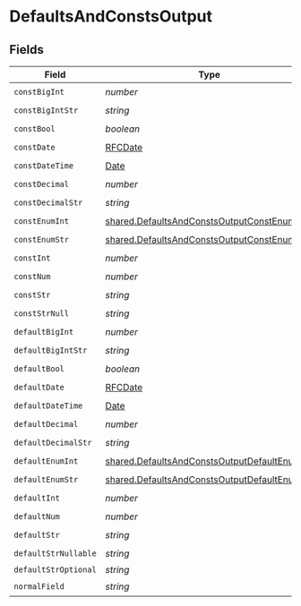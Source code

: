 # DefaultsAndConstsOutput


## Fields

| Field                                                                                                        | Type                                                                                                         | Required                                                                                                     | Description                                                                                                  |
| ------------------------------------------------------------------------------------------------------------ | ------------------------------------------------------------------------------------------------------------ | ------------------------------------------------------------------------------------------------------------ | ------------------------------------------------------------------------------------------------------------ |
| `constBigInt`                                                                                                | *number*                                                                                                     | :heavy_check_mark:                                                                                           | N/A                                                                                                          |
| `constBigIntStr`                                                                                             | *string*                                                                                                     | :heavy_check_mark:                                                                                           | N/A                                                                                                          |
| `constBool`                                                                                                  | *boolean*                                                                                                    | :heavy_check_mark:                                                                                           | N/A                                                                                                          |
| `constDate`                                                                                                  | [RFCDate](../../types/rfcdate.md)                                                                            | :heavy_check_mark:                                                                                           | N/A                                                                                                          |
| `constDateTime`                                                                                              | [Date](https://developer.mozilla.org/en-US/docs/Web/JavaScript/Reference/Global_Objects/Date)                | :heavy_check_mark:                                                                                           | N/A                                                                                                          |
| `constDecimal`                                                                                               | *number*                                                                                                     | :heavy_check_mark:                                                                                           | N/A                                                                                                          |
| `constDecimalStr`                                                                                            | *string*                                                                                                     | :heavy_check_mark:                                                                                           | N/A                                                                                                          |
| `constEnumInt`                                                                                               | [shared.DefaultsAndConstsOutputConstEnumInt](../../models/shared/defaultsandconstsoutputconstenumint.md)     | :heavy_check_mark:                                                                                           | N/A                                                                                                          |
| `constEnumStr`                                                                                               | [shared.DefaultsAndConstsOutputConstEnumStr](../../models/shared/defaultsandconstsoutputconstenumstr.md)     | :heavy_check_mark:                                                                                           | N/A                                                                                                          |
| `constInt`                                                                                                   | *number*                                                                                                     | :heavy_check_mark:                                                                                           | N/A                                                                                                          |
| `constNum`                                                                                                   | *number*                                                                                                     | :heavy_check_mark:                                                                                           | N/A                                                                                                          |
| `constStr`                                                                                                   | *string*                                                                                                     | :heavy_check_mark:                                                                                           | N/A                                                                                                          |
| `constStrNull`                                                                                               | *string*                                                                                                     | :heavy_check_mark:                                                                                           | N/A                                                                                                          |
| `defaultBigInt`                                                                                              | *number*                                                                                                     | :heavy_check_mark:                                                                                           | N/A                                                                                                          |
| `defaultBigIntStr`                                                                                           | *string*                                                                                                     | :heavy_check_mark:                                                                                           | N/A                                                                                                          |
| `defaultBool`                                                                                                | *boolean*                                                                                                    | :heavy_check_mark:                                                                                           | N/A                                                                                                          |
| `defaultDate`                                                                                                | [RFCDate](../../types/rfcdate.md)                                                                            | :heavy_check_mark:                                                                                           | N/A                                                                                                          |
| `defaultDateTime`                                                                                            | [Date](https://developer.mozilla.org/en-US/docs/Web/JavaScript/Reference/Global_Objects/Date)                | :heavy_check_mark:                                                                                           | N/A                                                                                                          |
| `defaultDecimal`                                                                                             | *number*                                                                                                     | :heavy_check_mark:                                                                                           | N/A                                                                                                          |
| `defaultDecimalStr`                                                                                          | *string*                                                                                                     | :heavy_check_mark:                                                                                           | N/A                                                                                                          |
| `defaultEnumInt`                                                                                             | [shared.DefaultsAndConstsOutputDefaultEnumInt](../../models/shared/defaultsandconstsoutputdefaultenumint.md) | :heavy_check_mark:                                                                                           | N/A                                                                                                          |
| `defaultEnumStr`                                                                                             | [shared.DefaultsAndConstsOutputDefaultEnumStr](../../models/shared/defaultsandconstsoutputdefaultenumstr.md) | :heavy_check_mark:                                                                                           | N/A                                                                                                          |
| `defaultInt`                                                                                                 | *number*                                                                                                     | :heavy_check_mark:                                                                                           | N/A                                                                                                          |
| `defaultNum`                                                                                                 | *number*                                                                                                     | :heavy_check_mark:                                                                                           | N/A                                                                                                          |
| `defaultStr`                                                                                                 | *string*                                                                                                     | :heavy_check_mark:                                                                                           | N/A                                                                                                          |
| `defaultStrNullable`                                                                                         | *string*                                                                                                     | :heavy_check_mark:                                                                                           | N/A                                                                                                          |
| `defaultStrOptional`                                                                                         | *string*                                                                                                     | :heavy_minus_sign:                                                                                           | N/A                                                                                                          |
| `normalField`                                                                                                | *string*                                                                                                     | :heavy_check_mark:                                                                                           | N/A                                                                                                          |